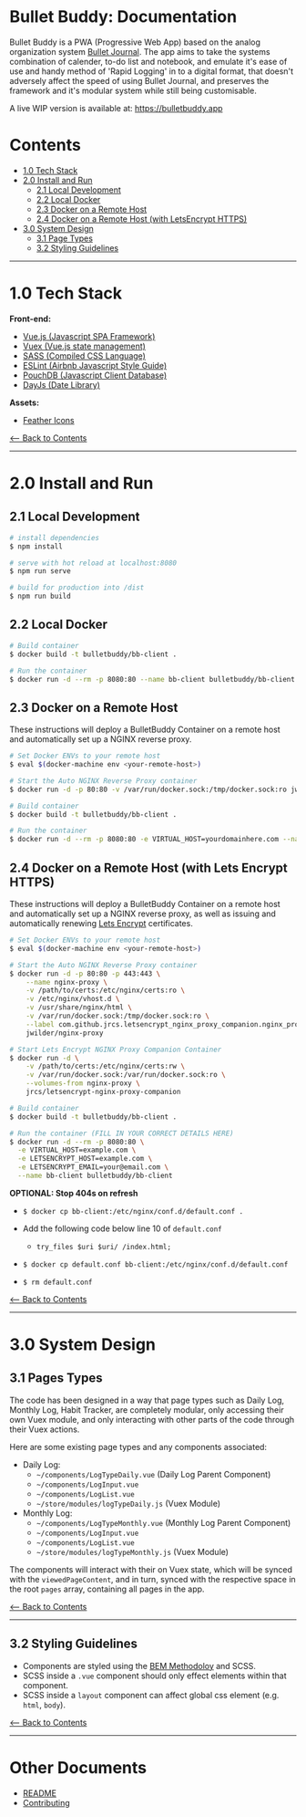 # Bullet Buddy: Documentation

Bullet Buddy is a PWA (Progressive Web App) based on the analog organization system 
[Bullet Journal](http://bulletjournal.com/). The 
app aims to take the systems combination of calender, to-do list and notebook,
and emulate it's ease of use and handy method of 'Rapid Logging' in to a digital
format, that doesn't adversely affect the speed of using Bullet Journal, and
preserves the framework and it's modular system while still being customisable.

A live WIP version is available at: https://bulletbuddy.app

# Contents

- [1.0 Tech Stack](#10-tech-stack)
- [2.0 Install and Run](#20-install-and-run)
  - [2.1 Local Development](#21-local-development)
  - [2.2 Local Docker](#22-local-docker)
  - [2.3 Docker on a Remote Host](#23-docker-on-a-remote-host)
  - [2.4 Docker on a Remote Host (with LetsEncrypt HTTPS)](#24-docker-on-a-remote-host-with-letsencrypt-https)
- [3.0 System Design](#30-system-design)
  - [3.1 Page Types](#31-page-types)
  - [3.2 Styling Guidelines](#32-styling-guidelines)

---

<div id="1.0" />

# 1.0 Tech Stack

**Front-end:**

- [Vue.js (Javascript SPA Framework)](https://vuejs.org/)
- [Vuex (Vue.js state management)](https://vuex.vuejs.org/en/)
- [SASS (Compiled CSS Language)](http://sass-lang.com/)
- [ESLint (Airbnb Javascript Style Guide)](https://github.com/airbnb/javascript)
- [PouchDB (Javascript Client Database)](https://pouchdb.com/)
- [DayJs (Date Library)](https://github.com/iamkun/dayjs)

**Assets:**

- [Feather Icons](https://feathericons.com/)


[<-- Back to Contents](#contents)

---

# 2.0 Install and Run

## 2.1 Local Development

``` bash
# install dependencies
$ npm install

# serve with hot reload at localhost:8080
$ npm run serve

# build for production into /dist
$ npm run build
```

## 2.2 Local Docker

```bash
# Build container
$ docker build -t bulletbuddy/bb-client .

# Run the container
$ docker run -d --rm -p 8080:80 --name bb-client bulletbuddy/bb-client
```

## 2.3 Docker on a Remote Host

These instructions will deploy a BulletBuddy Container on a remote host and
automatically set up a NGINX reverse proxy.

```bash
# Set Docker ENVs to your remote host
$ eval $(docker-machine env <your-remote-host>)

# Start the Auto NGINX Reverse Proxy container
$ docker run -d -p 80:80 -v /var/run/docker.sock:/tmp/docker.sock:ro jwilder/nginx-proxy

# Build container
$ docker build -t bulletbuddy/bb-client .

# Run the container
$ docker run -d --rm -p 8080:80 -e VIRTUAL_HOST=yourdomainhere.com --name bb-client bulletbuddy/bb-client

```

## 2.4 Docker on a Remote Host (with Lets Encrypt HTTPS)

These instructions will deploy a BulletBuddy Container on a remote host and
automatically set up a NGINX reverse proxy, as well as issuing and automatically
renewing [Lets Encrypt](https://letsencrypt.org/) certificates.

```bash
# Set Docker ENVs to your remote host
$ eval $(docker-machine env <your-remote-host>)

# Start the Auto NGINX Reverse Proxy container
$ docker run -d -p 80:80 -p 443:443 \
    --name nginx-proxy \
    -v /path/to/certs:/etc/nginx/certs:ro \
    -v /etc/nginx/vhost.d \
    -v /usr/share/nginx/html \
    -v /var/run/docker.sock:/tmp/docker.sock:ro \
    --label com.github.jrcs.letsencrypt_nginx_proxy_companion.nginx_proxy \
    jwilder/nginx-proxy

# Start Lets Encrypt NGINX Proxy Companion Container
$ docker run -d \
    -v /path/to/certs:/etc/nginx/certs:rw \
    -v /var/run/docker.sock:/var/run/docker.sock:ro \
    --volumes-from nginx-proxy \
    jrcs/letsencrypt-nginx-proxy-companion

# Build container
$ docker build -t bulletbuddy/bb-client .

# Run the container (FILL IN YOUR CORRECT DETAILS HERE)
$ docker run -d --rm -p 8080:80 \
  -e VIRTUAL_HOST=example.com \
  -e LETSENCRYPT_HOST=example.com \
  -e LETSENCRYPT_EMAIL=your@email.com \
  --name bb-client bulletbuddy/bb-client


```

**OPTIONAL: Stop 404s on refresh**

- `$ docker cp bb-client:/etc/nginx/conf.d/default.conf .`

- Add the following code below line 10 of `default.conf`
  - `try_files $uri $uri/ /index.html;`

- `$ docker cp default.conf bb-client:/etc/nginx/conf.d/default.conf`
- `$ rm default.conf`


[<-- Back to Contents](#contents)

---

# 3.0 System Design

## 3.1 Pages Types

The code has been designed in a way that page types such as Daily Log, Monthly
Log, Habit Tracker, are completely modular, only accessing their own Vuex
module, and only interacting with other parts of the code through their Vuex actions.

Here are some existing page types and any components associated:

- Daily Log:
  - `~/components/LogTypeDaily.vue` (Daily Log Parent Component)
  - `~/components/LogInput.vue`
  - `~/components/LogList.vue`
  - `~/store/modules/logTypeDaily.js` (Vuex Module)
- Monthly Log:
  - `~/components/LogTypeMonthly.vue` (Monthly Log Parent Component)
  - `~/components/LogInput.vue`
  - `~/components/LogList.vue`
  - `~/store/modules/logTypeMonthly.js` (Vuex Module)

The components will interact with their on Vuex state, which will be synced with
the `viewedPageContent`, and in turn, synced with the respective space in the
root `pages` array, containing all pages in the app.

[<-- Back to Contents](#contents)

---

## 3.2 Styling Guidelines

- Components are styled using the 
  [BEM Methodoloy](http://getbem.com/introduction/) and SCSS. 
- SCSS inside a `.vue` component should only effect elements within 
  that component.
- SCSS inside a `layout` component can affect global css element (e.g. `html`,
  `body`).

[<-- Back to Contents](#contents)

---

# Other Documents

- [README](./README.md)
- [Contributing](CONTRIBUTING.md)
